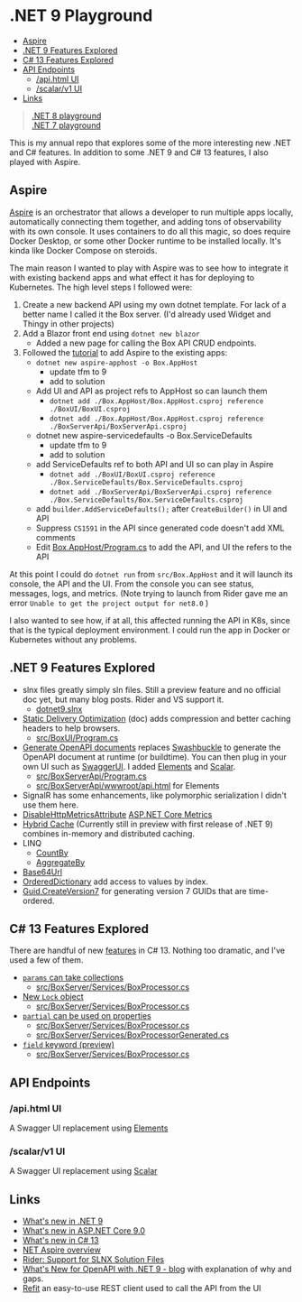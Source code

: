 # .NET 9 Playground <!-- omit in toc -->

- [Aspire](#aspire)
- [.NET 9 Features Explored](#net-9-features-explored)
- [C# 13 Features Explored](#c-13-features-explored)
- [API Endpoints](#api-endpoints)
  - [/api.html UI](#apihtml-ui)
  - [/scalar/v1 UI](#scalarv1-ui)
- [Links](#links)

> [.NET 8 playground](https://github.com/seekatar/dotnet8)<br>
> [.NET 7 playground](https://github.com/seekatar/dotnet7)

This is my annual repo that explores some of the more interesting new .NET and C# features. In addition to some .NET 9 and C# 13 features, I also played with Aspire.

## Aspire

[Aspire](https://learn.microsoft.com/en-us/dotnet/aspire/get-started/aspire-overview) is an orchestrator that allows a developer to run multiple apps locally, automatically connecting them together, and adding tons of observability with its own console. It uses containers to do all this magic, so does require Docker Desktop, or some other Docker runtime to be installed locally. It's kinda like Docker Compose on steroids.

The main reason I wanted to play with Aspire was to see how to integrate it with existing backend apps and what effect it has for deploying to Kubernetes. The high level steps I followed were:

1. Create a new backend API using my own dotnet template. For lack of a better name I called it the Box server. (I'd already used Widget and Thingy in other projects)
1. Add a Blazor front end using `dotnet new blazor`
    - Added a new page for calling the Box API CRUD endpoints.
1. Followed the [tutorial](https://learn.microsoft.com/en-us/dotnet/aspire/get-started/add-aspire-existing-app?tabs=unix&pivots=dotnet-cli) to add Aspire to the existing apps:
    - `dotnet new aspire-apphost -o Box.AppHost`
        - update tfm to 9
        - add to solution
    - Add UI and API as project refs to AppHost so can launch them
        - `dotnet add ./Box.AppHost/Box.AppHost.csproj reference ./BoxUI/BoxUI.csproj`
        - `dotnet add ./Box.AppHost/Box.AppHost.csproj reference ./BoxServerApi/BoxServerApi.csproj`
    - dotnet new aspire-servicedefaults -o Box.ServiceDefaults
        - update tfm to 9
        - add to solution
    - add ServiceDefaults ref to both API and UI so can play in Aspire
        - `dotnet add ./BoxUI/BoxUI.csproj reference ./Box.ServiceDefaults/Box.ServiceDefaults.csproj`
        - `dotnet add ./BoxServerApi/BoxServerApi.csproj reference ./Box.ServiceDefaults/Box.ServiceDefaults.csproj`
    - add `builder.AddServiceDefaults();` after `CreateBuilder()` in UI and API
    - Suppress `CS1591` in the API since generated code doesn't add XML comments
    - Edit [Box.AppHost/Program.cs](src/Box.AppHost/Program.cs) to add the API, and UI the refers to the API

At this point I could do `dotnet run` from `src/Box.AppHost` and it will launch its console, the API and the UI. From the console you can see status, messages, logs, and metrics. (Note trying to launch from Rider gave me an error `Unable to get the project output for net8.0` )

I also wanted to see how, if at all, this affected running the API in K8s, since that is the typical deployment environment. I could run the app in Docker or Kubernetes without any problems.

## .NET 9 Features Explored

- slnx files greatly simply sln files. Still a preview feature and no official doc yet, but many blog posts. Rider and VS support it.
  - [dotnet9.slnx](src/dotnet9.slnx)
- [Static Delivery Optimization]([doclink](https://learn.microsoft.com/en-us/aspnet/core/release-notes/aspnetcore-9.0?view=aspnetcore-8.0#static-asset-delivery-optimization)) (doc) adds compression and better caching headers to help browsers.
  - [src/BoxUI/Program.cs](src/BoxUI/Program.cs#L44)
- [Generate OpenAPI documents](https://learn.microsoft.com/en-us/aspnet/core/fundamentals/openapi/aspnetcore-openapi?view=aspnetcore-9.0&tabs=visual-studio) replaces [Swashbuckle](https://github.com/domaindrivendev/Swashbuckle.AspNetCore) to generate the OpenAPI document at runtime (or buildtime). You can then plug in your own UI such as [SwaggerUI](https://github.com/swagger-api/swagger-ui). I added [Elements](https://github.com/stoplightio/elements) and [Scalar](https://github.com/scalar/scalar).
  - [src/BoxServerApi/Program.cs](src/BoxServerApi/Program.cs#L31)
  - [src/BoxServerApi/wwwroot/api.html](src/BoxServerApi/wwwroot/api.html) for Elements
- SignalR has some enhancements, like polymorphic serialization I didn't use them here.
- [DisableHttpMetricsAttribute](https://learn.microsoft.com/en-us/dotnet/api/microsoft.aspnetcore.http.disablehttpmetricsattribute?view=aspnetcore-9.0) [ASP.NET Core Metrics](https://learn.microsoft.com/en-us/aspnet/core/log-mon/metrics/metrics?view=aspnetcore-9.0)
- [Hybrid Cache](https://learn.microsoft.com/en-us/aspnet/core/performance/caching/hybrid?view=aspnetcore-9.0) (Currently still in preview with first release of .NET 9) combines in-memory and distributed caching.
- LINQ
  - [CountBy](https://learn.microsoft.com/en-us/dotnet/api/system.linq.enumerable.countby)
  - [AggregateBy](https://learn.microsoft.com/en-us/dotnet/api/system.linq.enumerable.aggregateby)
- [Base64Url](https://learn.microsoft.com/en-us/dotnet/api/system.buffers.text.base64url)
- [OrderedDictionary](https://learn.microsoft.com/en-us/dotnet/api/system.collections.generic.ordereddictionary-2?view=net-9.0) add access to values by index.
- [Guid.CreateVersion7](https://learn.microsoft.com/en-us/dotnet/core/whats-new/dotnet-9/libraries#systemguid) for generating version 7 GUIDs that are time-ordered.

## C# 13 Features Explored

There are handful of new [features](https://learn.microsoft.com/en-us/dotnet/csharp/whats-new/csharp-13) in C# 13. Nothing too dramatic, and I've used a few of them.

- [`params` can take collections](https://learn.microsoft.com/en-us/dotnet/csharp/whats-new/csharp-13#params-collections)
  - [src/BoxServer/Services/BoxProcessor.cs](src/BoxServer/Services/BoxProcessor.cs#L30)
- [New `Lock` object](https://learn.microsoft.com/en-us/dotnet/csharp/whats-new/csharp-13#new-lock-object)
  - [src/BoxServer/Services/BoxProcessor.cs](src/BoxServer/Services/BoxProcessor.cs#L18)
- [`partial` can be used on properties](https://learn.microsoft.com/en-us/dotnet/csharp/whats-new/csharp-13#more-partial-members)
  - [src/BoxServer/Services/BoxProcessor.cs](src/BoxServer/Services/BoxProcessor.cs#L10)
  - [src/BoxServer/Services/BoxProcessorGenerated.cs](src/BoxServer/Services/BoxProcessorGenerated.cs#L10)
- [`field` keyword (preview)](https://learn.microsoft.com/en-us/dotnet/csharp/language-reference/keywords/field)
  - [src/BoxServer/Services/BoxProcessor.cs](src/BoxServer/Services/BoxProcessor.cs#L18)

## API Endpoints

### /api.html UI

A Swagger UI replacement using [Elements](https://github.com/stoplightio/elements)

### /scalar/v1 UI

A Swagger UI replacement using [Scalar](https://github.com/scalar/scalar)

## Links

- [What's new in .NET 9](https://learn.microsoft.com/en-us/dotnet/core/whats-new/dotnet-9/overview)
- [What's new in ASP.NET Core 9.0](https://learn.microsoft.com/en-us/aspnet/core/release-notes/aspnetcore-9.0)
- [What's new in C# 13](https://learn.microsoft.com/en-us/dotnet/csharp/whats-new/csharp-13)
- [NET Aspire overview](https://learn.microsoft.com/en-us/dotnet/aspire/get-started/aspire-overview)
- [Rider: Support for SLNX Solution Files](https://blog.jetbrains.com/dotnet/2024/10/04/support-for-slnx-solution-files/)
- [What's New for OpenAPI with .NET 9 - blog](https://blog.martincostello.com/whats-new-for-openapi-with-dotnet-9/) with explanation of why and gaps.
- [Refit](https://github.com/reactiveui/refit) an easy-to-use REST client used to call the API from the UI
